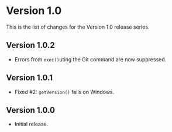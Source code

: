 # Version 1.0

This is the list of changes for the Version 1.0 release series.

## Version 1.0.2

* Errors from `exec()`uting the Git command are now suppressed.

## Version 1.0.1

* Fixed #2: `getVersion()` fails on Windows.

## Version 1.0.0

* Initial release.
